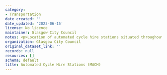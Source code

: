 ```yaml
---
category:
- Transportation
date_created: ''
date_updated: '2023-06-15'
license: No licence
maintainer: Glasgow City Council
notes: <p>Location of automated cycle hire stations situated throughout Glasgow.</p>
organization: Glasgow City Council
original_dataset_link: ''
records: null
resources: []
schema: default
title: Automated Cycle Hire Stations (MACH)
---
```

